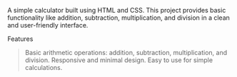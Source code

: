 A simple calculator built using HTML and CSS. This project provides basic functionality like addition, subtraction, multiplication, and division in a clean and user-friendly interface.

Features
> Basic arithmetic operations: addition, subtraction, multiplication, and division.
> Responsive and minimal design.
> Easy to use for simple calculations.

